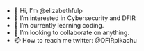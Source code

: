 - 👋 Hi, I’m @elizabethfulp
- 👀 I’m interested in Cybersecurity and DFIR
- 🌱 I’m currently learning coding.
- 💞️ I’m looking to collaborate on anything.
- 📫 How to reach me twitter: @DFIRpikachu

